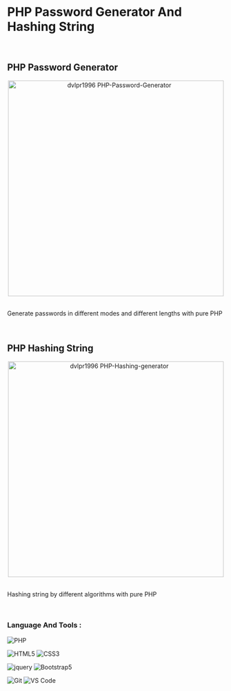 # PHP Password Generator And Hashing String

<br>

## PHP Password Generator

<div align="center">
	<img src="https://user-images.githubusercontent.com/93678876/150367001-301328e6-f01c-420c-94c4-5eefb4f5ddba.png" height="500px" alt="dvlpr1996 PHP-Password-Generator" title="PHP-Password-Generator">
</div>
<br>
<p>
	Generate passwords in different modes and different lengths with pure PHP
</p>

<br>

## PHP Hashing String

<div align="center">
	<img src="https://user-images.githubusercontent.com/93678876/150367129-bdf48623-8cdf-426a-b44e-0b94ac41c37e.png" height="500px" alt="dvlpr1996 PHP-Hashing-generator" title="PHP-Hashing-generator">
</div>
<br>
<p>
	Hashing string by different algorithms with pure PHP
</p>

<br>

### Language And Tools :

![PHP](https://img.shields.io/badge/-PHP-777BB4?style=for-the-badge&logo=php&logoColor=fff)

![HTML5](https://img.shields.io/badge/-HTML5-E34F26?style=for-the-badge&logo=HTML5&logoColor=fff)
![CSS3](https://img.shields.io/badge/-CSS3-1572B6?style=for-the-badge&logo=CSS3&logoColor=fff)

![jquery](https://img.shields.io/badge/-jquery-0769AD?style=for-the-badge&logo=jquery&logoColor=fff)
![Bootstrap5](https://img.shields.io/badge/-Bootstrap%205-7952B3?style=for-the-badge&logo=Bootstrap&logoColor=fff)

![Git](https://img.shields.io/badge/-Git-F05032?style=for-the-badge&logo=Git&logoColor=fff)
![VS Code](https://img.shields.io/badge/-VS%20Code-007ACC?style=for-the-badge&logo=visual-studio-code&logoColor=fff)
